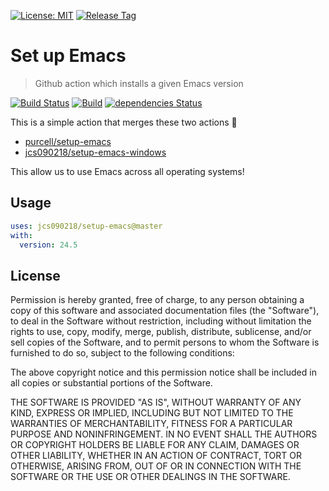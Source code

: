 [![License: MIT](https://img.shields.io/badge/License-MIT-green.svg)](https://opensource.org/licenses/MIT)
[![Release Tag](https://img.shields.io/github/tag/jcs090218/setup-emacs.svg?label=release&logo=github)](https://github.com/jcs090218/setup-emacs/releases/latest)

# Set up Emacs
> Github action which installs a given Emacs version

[![Build Status](https://github.com/jcs090218/setup-emacs/workflows/CI/badge.svg)](https://github.com/jcs090218/setup-emacs/actions)
[![Build](https://github.com/jcs090218/setup-emacs/actions/workflows/build.yml/badge.svg)](https://github.com/jcs090218/setup-emacs/actions/workflows/build.yml)
[![dependencies Status](https://status.david-dm.org/gh/jcs090218/setup-emacs.svg)](https://david-dm.org/jcs090218/setup-emacs)

This is a simple action that merges these two actions 🎉

- [purcell/setup-emacs](https://github.com/purcell/setup-emacs)
- [jcs090218/setup-emacs-windows](https://github.com/jcs090218/setup-emacs-windows)

This allow us to use Emacs across all operating systems!

## Usage

```yaml
uses: jcs090218/setup-emacs@master
with:
  version: 24.5
```

## License

Permission is hereby granted, free of charge, to any person obtaining a copy
of this software and associated documentation files (the "Software"), to deal
in the Software without restriction, including without limitation the rights
to use, copy, modify, merge, publish, distribute, sublicense, and/or sell
copies of the Software, and to permit persons to whom the Software is
furnished to do so, subject to the following conditions:

The above copyright notice and this permission notice shall be included in all
copies or substantial portions of the Software.

THE SOFTWARE IS PROVIDED "AS IS", WITHOUT WARRANTY OF ANY KIND, EXPRESS OR
IMPLIED, INCLUDING BUT NOT LIMITED TO THE WARRANTIES OF MERCHANTABILITY,
FITNESS FOR A PARTICULAR PURPOSE AND NONINFRINGEMENT. IN NO EVENT SHALL THE
AUTHORS OR COPYRIGHT HOLDERS BE LIABLE FOR ANY CLAIM, DAMAGES OR OTHER
LIABILITY, WHETHER IN AN ACTION OF CONTRACT, TORT OR OTHERWISE, ARISING FROM,
OUT OF OR IN CONNECTION WITH THE SOFTWARE OR THE USE OR OTHER DEALINGS IN THE
SOFTWARE.
